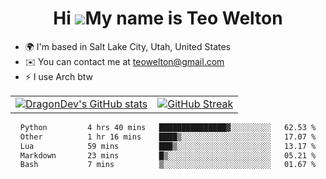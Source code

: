 <div align="center">
  
# Hi ![](https://user-images.githubusercontent.com/18350557/176309783-0785949b-9127-417c-8b55-ab5a4333674e.gif)My name is Teo Welton
</div>

*   🌍  I'm based in Salt Lake City, Utah, United States
*   ✉️  You can contact me at [teowelton@gmail.com](mailto:teowelton@gmail.com)
*   ⚡  I use Arch btw

<div align="center">

|||
|:-------------------------:|:-------------------------:|
| [![DragonDev's GitHub stats](https://github-readme-stats.vercel.app/api?username=DragonDev07&bg_color=1e1e2e&text_color=cdd6f4&icon_color=cba6f7&title_color=94e2d5)](https://github.com/DragonDev07) | [![GitHub Streak](https://streak-stats.demolab.com?user=DragonDev07&theme=catppuccin-mocha)](https://git.io/streak-stats) |

<!--START_SECTION:waka-->

```txt
Python         4 hrs 40 mins   ███████████████▓░░░░░░░░░   62.53 %
Other          1 hr 16 mins    ████▒░░░░░░░░░░░░░░░░░░░░   17.07 %
Lua            59 mins         ███▒░░░░░░░░░░░░░░░░░░░░░   13.17 %
Markdown       23 mins         █▒░░░░░░░░░░░░░░░░░░░░░░░   05.21 %
Bash           7 mins          ▒░░░░░░░░░░░░░░░░░░░░░░░░   01.67 %
```

<!--END_SECTION:waka-->

</div>
